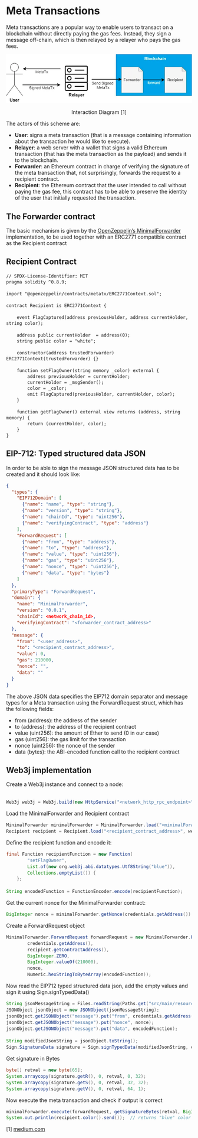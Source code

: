 Meta Transactions
==================

Meta transactions are a popular way to enable users to transact on a blockchain without directly paying the gas fees. Instead, they sign a message off-chain, which is then relayed by a relayer who pays the gas fees.

![img.png](../img/Meta-Transaction/meta_transaction.png)
<p style="text-align: center;">Interaction Diagram [1]</p>


The actors of this scheme are:

- <b>User</b>: signs a meta transaction (that is a message containing information about the transaction he would like to execute).
- <b>Relayer</b>: a web server with a wallet that signs a valid Ethereum transaction (that has the meta transaction as the payload) and sends it to the blockchain.
- <b>Forwarder</b>: an Ethereum contract in charge of verifying the signature of the meta transaction that, not surprisingly, forwards the request to a recipient contract.
- <b>Recipient</b>: the Ethereum contract that the user intended to call without paying the gas fee, this contract has to be able to preserve the identity of the user that initially requested the transaction.

The Forwarder contract
-----------------------------

The basic mechanism is given by the [OpenZeppelin’s MinimalForwarder](https://github.com/OpenZeppelin/openzeppelin-contracts/blob/v4.8.2/contracts/metatx/MinimalForwarder.sol) implementation, to be used together with an ERC2771 compatible contract as the Recipient contract 

Recipient Contract
-----------------------------

```solidity
// SPDX-License-Identifier: MIT
pragma solidity ^0.8.9;

import "@openzeppelin/contracts/metatx/ERC2771Context.sol";

contract Recipient is ERC2771Context {
    
    event FlagCaptured(address previousHolder, address currentHolder, string color);

    address public currentHolder  = address(0);
    string public color = "white";

    constructor(address trustedForwarder) ERC2771Context(trustedForwarder) {}

    function setFlagOwner(string memory _color) external {
        address previousHolder = currentHolder;
        currentHolder = _msgSender();
        color = _color;
        emit FlagCaptured(previousHolder, currentHolder, color);
    }

    function getFlagOwner() external view returns (address, string memory) {
        return (currentHolder, color);
    }
}
```

EIP-712: Typed structured data JSON
-----------------------------

In order to be able to sign the message JSON structured data has to be created and it should look like:
```json
{
  "types": {
    "EIP712Domain": [
      {"name": "name", "type": "string"},
      {"name": "version", "type": "string"},
      {"name": "chainId", "type": "uint256"},
      {"name": "verifyingContract", "type": "address"}
    ],
    "ForwardRequest": [
      {"name": "from", "type": "address"},
      {"name": "to", "type": "address"},
      {"name": "value", "type": "uint256"},
      {"name": "gas", "type": "uint256"},
      {"name": "nonce", "type": "uint256"},
      {"name": "data", "type": "bytes"}
    ]
  },
  "primaryType": "ForwardRequest",
  "domain": {
    "name": "MinimalForwarder",
    "version": "0.0.1",
    "chainId": <network_chain_id>,
    "verifyingContract": "<forwarder_contract_address>"
  },
  "message": {
    "from": "<user_address>",
    "to": "<recipient_contract_address>",
    "value": 0,
    "gas": 210000,
    "nonce": "",
    "data": ""
  }
}

```
The above JSON data specifies the EIP712 domain separator and message types for a Meta transaction using the ForwardRequest struct, which has the following fields:

- from (address): the address of the sender
- to (address): the address of the recipient contract
- value (uint256): the amount of Ether to send (0 in our case)
- gas (uint256): the gas limit for the transaction
- nonce (uint256): the nonce of the sender
- data (bytes): the ABI-encoded function call to the recipient contract


Web3j implementation
-----------------------------

Create a Web3j instance and connect to a node:
```java

Web3j web3j = Web3j.build(new HttpService("<network_http_rpc_endpoint>"));
```
Load the MinimalForwarder and Recipient contract
```java
MinimalForwarder minimalForwarder = MinimalForwarder.load("<minimalForwarder_contract_address>", web3j, credentials, new StaticGasProvider(BigInteger.valueOf(4_100_000_000L),BigInteger.valueOf(6721975L)));
Recipient recipient = Recipient.load("<recipient_contract_address>", web3j, credentials, new StaticGasProvider(BigInteger.valueOf(4_100_000_000L),BigInteger.valueOf(6721975L)));
```
Define the recipient function and encode it:
```java
final Function recipientFunction = new Function(
        "setFlagOwner",
        List.of(new org.web3j.abi.datatypes.Utf8String("blue")),
        Collections.emptyList()) {
    };

String encodedFunction = FunctionEncoder.encode(recipientFunction);
```
Get the current nonce for the MinimalForwarder contract:
```java
BigInteger nonce = minimalForwarder.getNonce(credentials.getAddress()).send();   
```
Create a ForwardRequest object
```java
MinimalForwarder.ForwardRequest forwardRequest = new MinimalForwarder.ForwardRequest(
        credentials.getAddress(),
        recipient.getContractAddress(),
        BigInteger.ZERO,
        BigInteger.valueOf(210000),
        nonce,
        Numeric.hexStringToByteArray(encodedFunction));
```
Now read the EIP712 typed structured data json, add the empty values and sign it using Sign.signTypedData()
```java
String jsonMessageString = Files.readString(Paths.get("src/main/resources/data.json").toAbsolutePath());
JSONObject jsonObject = new JSONObject(jsonMessageString);
jsonObject.getJSONObject("message").put("from", credentials.getAddress());
jsonObject.getJSONObject("message").put("nonce", nonce);
jsonObject.getJSONObject("message").put("data", encodedFunction);

String modifiedJsonString = jsonObject.toString();
Sign.SignatureData signature = Sign.signTypedData(modifiedJsonString, credentials.getEcKeyPair());
```
Get signature in Bytes
```java
byte[] retval = new byte[65];
System.arraycopy(signature.getR(), 0, retval, 0, 32);
System.arraycopy(signature.getS(), 0, retval, 32, 32);
System.arraycopy(signature.getV(), 0, retval, 64, 1);
```
Now execute the meta transaction and check if output is correct
```java
minimalForwarder.execute(forwardRequest, getSignatureBytes(retval, BigInteger.valueOf(210000)).send();
System.out.println(recipient.color().send());  // returns "blue" color
```

[1] [medium.com](https://medium.com/coinmonks/gas-free-transactions-meta-transactions-explained-f829509a462d)
